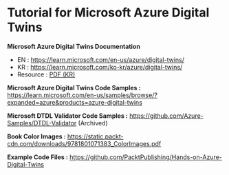 # Tutorial for Microsoft Azure Digital Twins 

**Microsoft Azure Digital Twins Documentation**  
- EN : https://learn.microsoft.com/en-us/azure/digital-twins/  
- KR : https://learn.microsoft.com/ko-kr/azure/digital-twins/  
- Resource : [PDF (KR)](https://learn.microsoft.com/pdf?url=https%3A%2F%2Flearn.microsoft.com%2Fko-kr%2Fazure%2Fdigital-twins%2Ftoc.json)  

**Microsoft Azure Digital Twins Code Samples :** 
https://learn.microsoft.com/en-us/samples/browse/?expanded=azure&products=azure-digital-twins   

**Microsoft DTDL Validator Code Samples :**
https://github.com/Azure-Samples/DTDL-Validator (Archived)  

**Book Color Images :**
https://static.packt-cdn.com/downloads/9781801071383_ColorImages.pdf

**Example Code Files :**
https://github.com/PacktPublishing/Hands-on-Azure-Digital-Twins  

